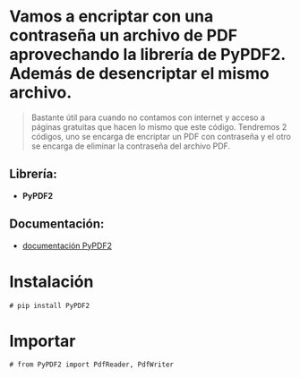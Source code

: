 # **Vamos a encriptar con una contraseña un archivo de PDF aprovechando la librería de PyPDF2. Además de desencriptar el mismo archivo.**


> Bastante útil para cuando no contamos con internet y acceso a páginas gratuitas que hacen lo mismo que este código. Tendremos 2 códigos, uno se encarga de encriptar un PDF con contraseña y el otro se encarga de eliminar la contraseña del archivo PDF.  







## **Librería:** 

*   **PyPDF2**

## **Documentación:** 

*   [documentación PyPDF2](https://pypdf2.readthedocs.io/en/latest/index.html)

# **Instalación**

```
# pip install PyPDF2
```

# **Importar**


```
# from PyPDF2 import PdfReader, PdfWriter
```

